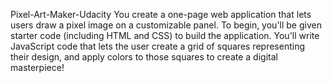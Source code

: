 Pixel-Art-Maker-Udacity
You create a one-page web application that lets users draw a pixel image on a customizable panel.
To begin, you'll be given starter code (including HTML and CSS) to build the application. You'll write JavaScript code that lets the user create a grid of squares representing their design, and apply colors to those squares to create a digital masterpiece!

